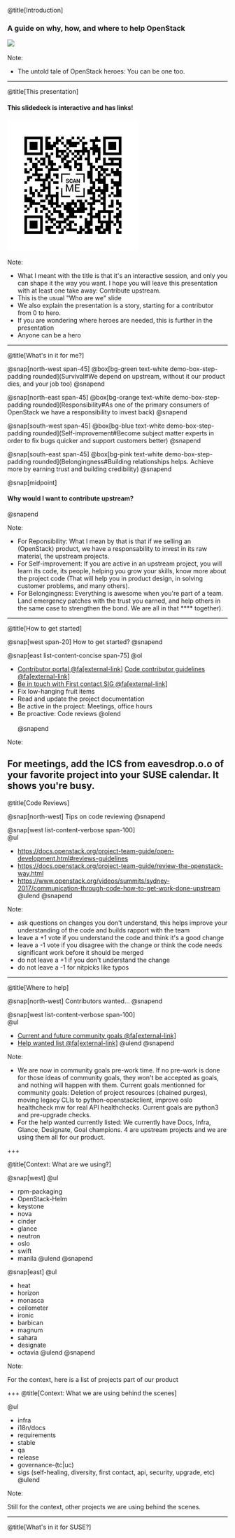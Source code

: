 @title[Introduction]

### A guide on why, how, and where to help OpenStack

![](https://github.com/evrardjp/presentations/blob/master/2019-01/assets/i-want-you-to-contribute-to-upstream.jpg?raw=true)

Note:
- The untold tale of OpenStack heroes: You can be one too.

---

@title[This presentation]

#### This slidedeck is interactive and has links!

![](assets/qrcode-to-slides.png?raw=true)


Note:

- What I meant with the title is that it's an interactive session, and only you can shape it the way you want.
  I hope you will leave this presentation with at least one take away: Contribute upstream.
- This is the usual "Who are we" slide
- We also explain the presentation is a story, starting for a contributor from 0 to hero.
- If you are wondering where heroes are needed, this is further in the presentation
- Anyone can be a hero

---
@title[What's in it for me?]

@snap[north-west span-45]
@box[bg-green text-white demo-box-step-padding rounded](Survival#We depend on upstream, without it our product dies, and your job too)
@snapend

@snap[north-east span-45]
@box[bg-orange text-white demo-box-step-padding rounded](Responsibility#As one of the primary consumers of OpenStack we have a responsibility to invest back)
@snapend

@snap[south-west span-45]
@box[bg-blue text-white demo-box-step-padding rounded](Self-improvement#Become subject matter experts in order to fix bugs quicker and support customers better)
@snapend

@snap[south-east span-45]
@box[bg-pink text-white demo-box-step-padding rounded](Belongingness#Building relationships helps. Achieve more by earning trust and building credibility)
@snapend

@snap[midpoint]
#### Why would I want to contribute upstream?
@snapend

Note:

- For Reponsibility: What I mean by that is that if we selling an (OpenStack) product, we have a responsability to invest in its raw material, the upstream projects.
- For Self-improvement: If you are active in an upstream project, you will learn its code, its people, helping you grow your skills, know more about the project code (That will help you in product design, in solving customer problems, and many others).
- For Belongingness: Everything is awesome when you're part of a team. Land emergency patches with the trust you earned, and help others in the same case to strengthen the bond. We are all in that **** together).

---
@title[How to get started]

@snap[west span-20]
How to get started?
@snapend

@snap[east list-content-concise span-75]
@ol[](false)
- [Contributor portal @fa[external-link]](https://www.openstack.org/community/)
  [Code contributor guidelines @fa[external-link]](https://docs.openstack.org/contributors/)
- [Be in touch with First contact SIG @fa[external-link]](https://wiki.openstack.org/wiki/First_Contact_SIG)
- Fix low-hanging fruit items
- Read and update the project documentation
- Be active in the project: Meetings, office hours
- Be proactive: Code reviews
@olend
<br><br>
@snapend

Note:

For meetings, add the ICS from eavesdrop.o.o of your favorite project into your SUSE calendar. It shows you're busy.
---
@title[Code Reviews]

@snap[north-west]
Tips on code reviewing
@snapend

@snap[west list-content-verbose span-100]
<br>
@ul[](false)
- https://docs.openstack.org/project-team-guide/open-development.html#reviews-guidelines
- https://docs.openstack.org/project-team-guide/review-the-openstack-way.html
- https://www.openstack.org/videos/summits/sydney-2017/communication-through-code-how-to-get-work-done-upstream
@ulend
@snapend

Note:

- ask questions on changes you don't understand, this helps improve your understanding of the code and builds rapport with the team
- leave a +1 vote if you understand the code and think it's a good change
- leave a -1 vote if you disagree with the change or think the code needs significant work before it should be merged
- do not leave a +1 if you don't understand the change
- do not leave a -1 for nitpicks like typos

---
@title[Where to help]

@snap[north-west]
Contributors wanted...
@snapend

@snap[west list-content-verbose span-100]
<br>
@ul[](false)
- [Current and future community goals @fa[external-link]](https://governance.openstack.org/tc/goals/)
- [Help wanted list @fa[external-link]](https://governance.openstack.org/tc/reference/help-most-needed.html)
@ulend
@snapend

Note:

- We are now in community goals pre-work time. If no pre-work is done for those ideas of community goals, they won't be accepted as goals, and nothing will happen with them. Current goals mentionned for community goals: Deletion of project resources (chained purges), moving legacy CLIs to python-openstackclient, improve oslo healthcheck mw for real API healthchecks. Current goals are python3 and pre-upgrade checks.
- For the help wanted currently listed: We currently have Docs, Infra, Glance, Designate, Goal champions.
  4 are upstream projects and we are using them all for our product.

+++

@title[Context: What are we using?]

@snap[west]
@ul[](false)
- rpm-packaging
- OpenStack-Helm
- keystone
- nova
- cinder
- glance
- neutron
- oslo
- swift
- manila
@ulend
@snapend

@snap[east]
@ul[](false)
- heat
- horizon
- monasca
- ceilometer
- ironic
- barbican
- magnum
- sahara
- designate
- octavia
@ulend
@snapend

Note:

For the context, here is a list of projects part of our product

+++
@title[Context: What we are using behind the scenes]

@ul[](false)
- infra
- i18n/docs
- requirements
- stable
- qa
- release
- governance-(tc|uc)
- sigs (self-healing, diversity, first contact, api, security, upgrade, etc)
@ulend

Note:

Still for the context, other projects we are using behind the scenes.

---
@title[What's in it for SUSE?]

